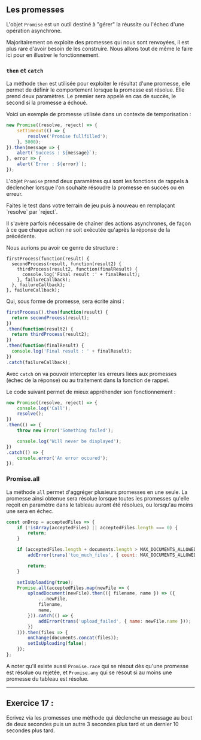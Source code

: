 ## Les promesses

L'objet `Promise` est un outil destiné à "gérer" la réussite ou l'échec d'une opération asynchrone.

Majoritairement on exploite des promesses qui nous sont renvoyées, il est plus rare d'avoir besoin de les construire. Nous allons tout de même le faire ici pour en illustrer le fonctionnement.

### `then` et `catch`

La méthode `then` est utilisée pour exploiter le résultat d'une promesse, elle permet de définir le comportement lorsque la promesse est résolue.
Elle prend deux paramètres. Le premier sera appelé en cas de succès, le second si la promesse a échoué.

Voici un exemple de promesse utilisée dans un contexte de temporisation :

```javascript
new Promise((resolve, reject) => {
    setTimeout(() => {
        resolve('Promise fullfilled');
    }, 5000);
}).then(message => {
    alert(`Success : ${message}`);
}, error => {
    alert(`Error : ${error}`);
});
```

L'objet `Promise` prend deux paramètres qui sont les fonctions de rappels à déclencher lorsque l'on souhaite résoudre la promesse en succès ou en erreur.

<div role="alert" class="alert alert-info show">
    Faites le test dans votre terrain de jeu puis à nouveau en remplaçant `resolve` par `reject`.
</div>

Il s'avère parfois nécessaire de chaîner des actions asynchrones, de façon à ce que chaque action ne soit exécutée qu'après la réponse de la précédente.

Nous aurions pu avoir ce genre de structure :

```javascript_before
firstProcess(function(result) {
  secondProcess(result, function(result2) {
    thirdProcess(result2, function(finalResult) {
      console.log('Final result :' + finalResult);
    }, failureCallback);
  }, failureCallback);
}, failureCallback);
```

Qui, sous forme de promesse, sera écrite ainsi : 

```javascript
firstProcess().then(function(result) {
  return secondProcess(result);
})
.then(function(result2) {
  return thirdProcess(result2);
})
.then(function(finalResult) {
  console.log('Final result : ' + finalResult);
})
.catch(failureCallback);
```

Avec `catch` on va pouvoir intercepter les erreurs liées aux promesses (échec de la réponse) ou au traitement dans la fonction de rappel.

Le code suivant permet de mieux appréhender son fonctionnement :

```javascript
new Promise((resolve, reject) => {
    console.log('Call');
    resolve();
})
.then(() => {
    throw new Error('Something failed');

    console.log('Will never be displayed');
})
.catch(() => {
    console.error('An error occured');
});
```


### Promise.all

La méthode `all` permet d'aggréger plusieurs promesses en une seule. La promesse ainsi obtenue sera résolue lorsque toutes les promesses qu'elle reçoit en paramètre dans le tableau auront été résolues, ou lorsqu'au moins une sera en échec.

```javascript
const onDrop = acceptedFiles => {
    if (!isArray(acceptedFiles) || acceptedFiles.length === 0) {
        return;
    }

    if (acceptedFiles.length + documents.length > MAX_DOCUMENTS_ALLOWED) {
        addError(trans('too_much_files', { count: MAX_DOCUMENTS_ALLOWED }));

        return;
    }

    setIsUploading(true);
    Promise.all(acceptedFiles.map(newFile => (
        uploadDocument(newFile).then(({ filename, name }) => ({
            ...newFile,
            filename,
            name,
        })).catch(() => {
            addError(trans('upload_failed', { name: newFile.name }));
        })
    ))).then(files => {
        onChange(documents.concat(files));
        setIsUploading(false);
    });
};
```  

A noter qu'il existe aussi `Promise.race` qui se résout dès qu'une promesse est résolue ou rejetée, et `Promise.any` qui se résout si au moins une promesse du tableau est résolue.

---

## Exercice 17 :
<div role="alert" class="alert alert-info show">
    Ecrivez via les promesses une méthode qui déclenche un message au bout de deux secondes puis un autre 3 secondes plus tard et un dernier 10 secondes plus tard. 
</div>

```javascript_exercise17
```
